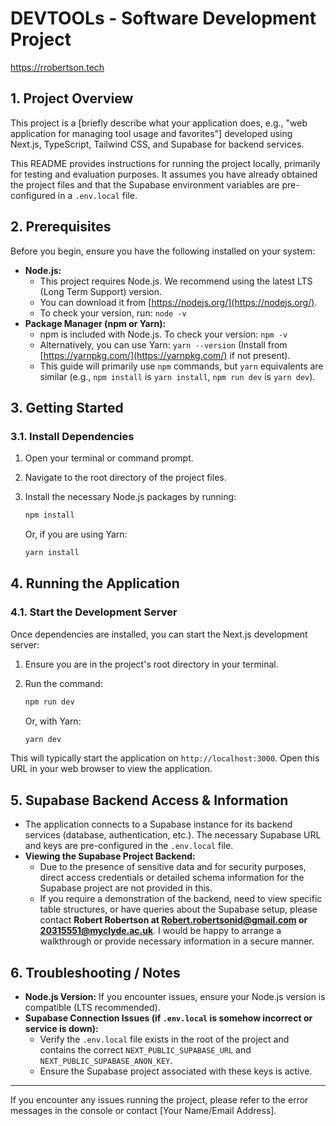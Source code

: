 # DEVTOOLs - Software Development Project

https://rrobertson.tech

## 1. Project Overview

This project is a [briefly describe what your application does, e.g., "web application for managing tool usage and favorites"] developed using Next.js, TypeScript, Tailwind CSS, and Supabase for backend services.

This README provides instructions for running the project locally, primarily for testing and evaluation purposes. It assumes you have already obtained the project files and that the Supabase environment variables are pre-configured in a `.env.local` file.

## 2. Prerequisites

Before you begin, ensure you have the following installed on your system:

*   **Node.js:**
    *   This project requires Node.js. We recommend using the latest LTS (Long Term Support) version.
    *   You can download it from [https://nodejs.org/](https://nodejs.org/).
    *   To check your version, run: `node -v`
*   **Package Manager (npm or Yarn):**
    *   npm is included with Node.js. To check your version: `npm -v`
    *   Alternatively, you can use Yarn: `yarn --version` (Install from [https://yarnpkg.com/](https://yarnpkg.com/) if not present).
    *   This guide will primarily use `npm` commands, but `yarn` equivalents are similar (e.g., `npm install` is `yarn install`, `npm run dev` is `yarn dev`).

## 3. Getting Started

### 3.1. Install Dependencies

1.  Open your terminal or command prompt.
2.  Navigate to the root directory of the project files.
3.  Install the necessary Node.js packages by running:

    ```bash
    npm install
    ```
    Or, if you are using Yarn:
    ```bash
    yarn install
    ```

## 4. Running the Application

### 4.1. Start the Development Server

Once dependencies are installed, you can start the Next.js development server:

1.  Ensure you are in the project's root directory in your terminal.
2.  Run the command:

    ```bash
    npm run dev
    ```
    Or, with Yarn:
    ```bash
    yarn dev
    ```
This will typically start the application on `http://localhost:3000`. Open this URL in your web browser to view the application.

## 5. Supabase Backend Access & Information

*   The application connects to a Supabase instance for its backend services (database, authentication, etc.). The necessary Supabase URL and keys are pre-configured in the `.env.local` file.
*   **Viewing the Supabase Project Backend:**
    *   Due to the presence of sensitive data and for security purposes, direct access credentials or detailed schema information for the Supabase project are not provided in this.
    *   If you require a demonstration of the backend, need to view specific table structures, or have queries about the Supabase setup, please contact **Robert Robertson at Robert.robertsonid@gmail.com or 20315551@myclyde.ac.uk**. I would be happy to arrange a walkthrough or provide necessary information in a secure manner.

## 6. Troubleshooting / Notes

*   **Node.js Version:** If you encounter issues, ensure your Node.js version is compatible (LTS recommended).
*   **Supabase Connection Issues (if `.env.local` is somehow incorrect or service is down):**
    *   Verify the `.env.local` file exists in the root of the project and contains the correct `NEXT_PUBLIC_SUPABASE_URL` and `NEXT_PUBLIC_SUPABASE_ANON_KEY`.
    *   Ensure the Supabase project associated with these keys is active.

---

If you encounter any issues running the project, please refer to the error messages in the console or contact [Your Name/Email Address].

